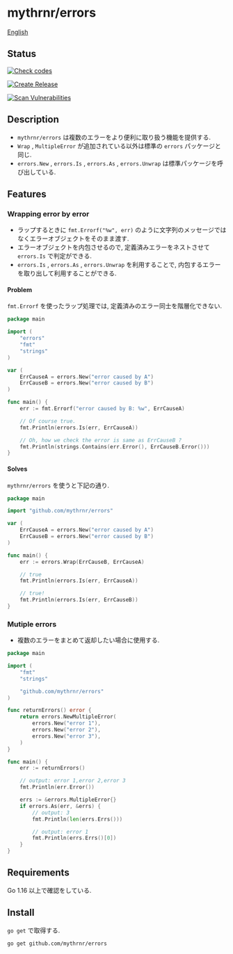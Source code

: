 # mythrnr/errors

[English](./README.md)

## Status

[![Check codes](https://github.com/mythrnr/errors/actions/workflows/check-code.yaml/badge.svg)](https://github.com/mythrnr/errors/actions/workflows/check-code.yaml)

[![Create Release](https://github.com/mythrnr/errors/actions/workflows/release.yaml/badge.svg)](https://github.com/mythrnr/errors/actions/workflows/release.yaml)

[![Scan Vulnerabilities](https://github.com/mythrnr/errors/actions/workflows/scan-vulnerabilities.yaml/badge.svg)](https://github.com/mythrnr/errors/actions/workflows/scan-vulnerabilities.yaml)

## Description

- `mythrnr/errors` は複数のエラーをより便利に取り扱う機能を提供する.  
- `Wrap` , `MultipleError` が追加されている以外は標準の `errors` パッケージと同じ.
- `errors.New` , `errors.Is` , `errors.As` , `errors.Unwrap` は標準パッケージを呼び出している.

## Features

### Wrapping error by error

- ラップするときに `fmt.Errorf("%w", err)` のように文字列のメッセージではなくエラーオブジェクトをそのまま渡す.
- エラーオブジェクトを内包させるので, 定義済みエラーをネストさせて `errors.Is` で判定ができる.
- `errors.Is` , `errors.As` , `errors.Unwrap` を利用することで,
内包するエラーを取り出して利用することができる.  

#### Problem

`fmt.Errorf` を使ったラップ処理では, 定義済みのエラー同士を階層化できない.

```go
package main

import (
    "errors"
    "fmt"
    "strings"
)

var (
    ErrCauseA = errors.New("error caused by A")
    ErrCauseB = errors.New("error caused by B")
)

func main() {
    err := fmt.Errorf("error caused by B: %w", ErrCauseA)

    // Of course true.
    fmt.Println(errors.Is(err, ErrCauseA))

    // Oh, how we check the error is same as ErrCauseB ?
    fmt.Println(strings.Contains(err.Error(), ErrCauseB.Error()))
}
```

#### Solves

`mythrnr/errors` を使うと下記の通り.

```go
package main

import "github.com/mythrnr/errors"

var (
    ErrCauseA = errors.New("error caused by A")
    ErrCauseB = errors.New("error caused by B")
)

func main() {
    err := errors.Wrap(ErrCauseB, ErrCauseA)

    // true
    fmt.Println(errors.Is(err, ErrCauseA))

    // true!
    fmt.Println(errors.Is(err, ErrCauseB))
}
```

### Mutiple errors

- 複数のエラーをまとめて返却したい場合に使用する.

```go
package main

import (
    "fmt"
    "strings"

    "github.com/mythrnr/errors"
)

func returnErrors() error {
    return errors.NewMultipleError(
        errors.New("error 1"),
        errors.New("error 2"),
        errors.New("error 3"),
    )
}

func main() {
    err := returnErrors()

    // output: error 1,error 2,error 3
    fmt.Println(err.Error())

    errs := &errors.MultipleError{}
    if errors.As(err, &errs) {
        // output: 3
        fmt.Println(len(errs.Errs()))

        // output: error 1
        fmt.Println(errs.Errs()[0])
    }
}
```

## Requirements

Go 1.16 以上で確認をしている.

## Install

`go get` で取得する.

```bash
go get github.com/mythrnr/errors
```
